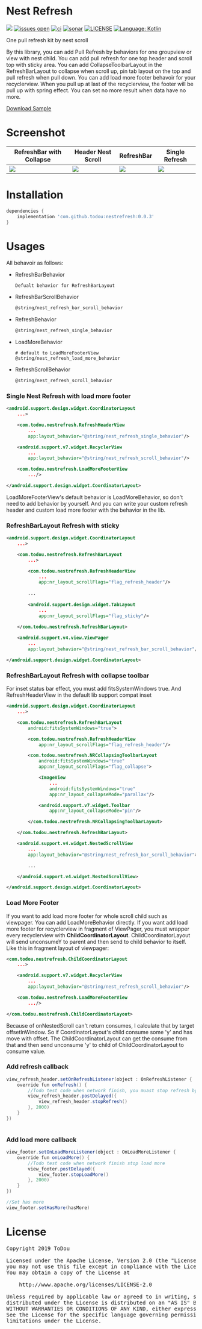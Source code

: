 # Nest Refresh  
[![](https://img.shields.io/bintray/v/todou/maven/nestrefresh.svg)](https://bintray.com/beta/#/todou/maven/nestrefresh?tab=overview)
[![issues open](https://img.shields.io/github/issues-raw/ToDou/nestrefresh.svg)](https://github.com/ToDou/nestrefresh/issues)
[![ci](https://img.shields.io/circleci/build/github/ToDou/nestrefresh.svg)](https://circleci.com/gh/ToDou/workflows/nestrefresh)
[![sonar](https://img.shields.io/sonar/https/sonarcloud.io/ToDou_nestrefresh/quality_gate.svg)](https://sonarcloud.io/dashboard?id=ToDou_nestrefresh)
[![LICENSE](https://img.shields.io/github/license/ToDou/nestrefresh.svg)](https://github.com/ToDou/nestrefresh/blob/master/LICENSE)
[![Language: Kotlin](https://img.shields.io/github/languages/top/ToDou/nestrefresh.svg)](https://github.com/ToDou/nestrefresh/search?l=kotlin) 

One pull refresh kit by nest scroll  

By this library, you can add Pull Refresh by behaviors for one groupview or view with nest child. You can add pull refresh for one top header and scroll top with sticky area. You can add CollapseToolbarLayout in the RefreshBarLayout to collapse when scroll up, pin tab layout on the top and pull refresh when pull down. 
You can add load more footer behavoir for your recyclerview. When you pull up at last of the recyclerview, the footer will be pull up with spring effect. You can set no more result when data have no more.

[Download Sample](https://github.com/ToDou/nestrefresh/releases)

Screenshot
====
|RefreshBar with Collapse|Header Nest Scroll|RefreshBar|Single Refresh|
|---|---|---|---|
|![](/screenshot/nest_refresh_refreshbar_collapse.gif)|![](/screenshot/nest_refresh_header_nest_scroll.gif)|![](/screenshot/nest_refresh_refresh_bar.gif)|![](/screenshot/nest_refresh_single.gif)|

Installation
====
```groovy
dependencies {
    implementation 'com.github.todou:nestrefresh:0.0.3'
}
```
Usages
====
All behavoir as follows:
* RefreshBarBehavior
    ```
    Defualt behavior for RefreshBarLayout
    ```
* RefreshBarScrollBehavior
    ```xml
    @string/nest_refresh_bar_scroll_behavior
    ```
* RefreshBehavior
    ```xml
    @string/nest_refresh_single_behavior
    ```
* LoadMoreBehavior
    ```
    # default to LoadMoreFooterView
    @string/nest_refresh_load_more_behavior
    ```
* RefreshScrollBehavior
    ```xml
    @string/nest_refresh_scroll_behavior
    ```

### Single Nest Refresh with load more footer
```xml
<android.support.design.widget.CoordinatorLayout
    ...>

    <com.todou.nestrefresh.RefreshHeaderView
        ...
        app:layout_behavior="@string/nest_refresh_single_behavior"/>

    <android.support.v7.widget.RecyclerView
        ...
        app:layout_behavior="@string/nest_refresh_scroll_behavior"/>

    <com.todou.nestrefresh.LoadMoreFooterView
        .../>

</android.support.design.widget.CoordinatorLayout>
```
LoadMoreFooterView's default behavior is LoadMoreBehavior, so don't need to add behavior by yourself. And you can write your custom refresh header and custom load more footer with the behavior in the lib.
### RefreshBarLayout Refresh with sticky
```xml
<android.support.design.widget.CoordinatorLayout
    ...>

    <com.todou.nestrefresh.RefreshBarLayout
        ...>

        <com.todou.nestrefresh.RefreshHeaderView
            ...
            app:nr_layout_scrollFlags="flag_refresh_header"/>
 
        ...
        
        <android.support.design.widget.TabLayout
            ...
            app:nr_layout_scrollFlags="flag_sticky"/>
        
    </com.todou.nestrefresh.RefreshBarLayout>

    <android.support.v4.view.ViewPager
        ...
        app:layout_behavior="@string/nest_refresh_bar_scroll_behavior"/>

</android.support.design.widget.CoordinatorLayout>

```
### RefreshBarLayout Refresh with collapse toolbar
For inset status bar effect, you must add fitsSystemWindows true. And RefreshHeaderView in the default lib support compat inset
```xml
<android.support.design.widget.CoordinatorLayout
    ...>

    <com.todou.nestrefresh.RefreshBarLayout
        android:fitsSystemWindows="true">

        <com.todou.nestrefresh.RefreshHeaderView
            app:nr_layout_scrollFlags="flag_refresh_header"/>

        <com.todou.nestrefresh.NRCollapsingToolbarLayout
            android:fitsSystemWindows="true"
            app:nr_layout_scrollFlags="flag_collapse">

            <ImageView
                ...
                android:fitsSystemWindows="true"
                app:nr_layout_collapseMode="parallax"/>

            <android.support.v7.widget.Toolbar
                app:nr_layout_collapseMode="pin"/>

        </com.todou.nestrefresh.NRCollapsingToolbarLayout>

    </com.todou.nestrefresh.RefreshBarLayout>

    <android.support.v4.widget.NestedScrollView
        ...
        app:layout_behavior="@string/nest_refresh_bar_scroll_behavior">

        ...

    </android.support.v4.widget.NestedScrollView>

</android.support.design.widget.CoordinatorLayout>
```
### Load More Footer
If you want to add load more footer for whole scroll child such as viewpager. You can add LoadMoreBehavior directly. If you want add load more footer for recyclerview in fragment of ViewPager, you must wrapper every recyclerview with **ChildCoordinatorLayout**. ChildCoordinatorLayout will send unconsumeY to parent and then send to child behavior to itself.
Like this in fragment layout of viewpager:
```xml
<com.todou.nestrefresh.ChildCoordinatorLayout
    ...>

    <android.support.v7.widget.RecyclerView
        ...
        app:layout_behavior="@string/nest_refresh_scroll_behavior"/>

    <com.todou.nestrefresh.LoadMoreFooterView
        .../>

</com.todou.nestrefresh.ChildCoordinatorLayout>
```
Because of onNestedScroll can't return consumes, I calculate that by target offsetInWindow. So if CoordinatorLayout's child consume some 'y' and has move with offset. The ChildCoordinatorLayout can get the consume from that and then send unconsume 'y' to child of ChildCoordinatorLayout to consume value.
### Add refresh callback
```java
view_refresh_header.setOnRefreshListener(object : OnRefreshListener {
    override fun onRefresh() {
        //Todo test code when network finish, you muast stop refresh by view_refresh_header.stopRefresh()
        view_refresh_header.postDelayed({
            view_refresh_header.stopRefresh()
        }, 2000)
    }
})
        
```
### Add load more callback
```java
view_footer.setOnLoadMoreListener(object : OnLoadMoreListener {
    override fun onLoadMore() {
        //Todo test code when network finish stop load more
        view_footer.postDelayed({
            view_footer.stopLoadMore()
        }, 2000)
    }
})

//Set has more 
view_footer.setHasMore(hasMore)
```
License
====
<pre>
Copyright 2019 ToDou

Licensed under the Apache License, Version 2.0 (the "License");
you may not use this file except in compliance with the License.
You may obtain a copy of the License at

    http://www.apache.org/licenses/LICENSE-2.0

Unless required by applicable law or agreed to in writing, software
distributed under the License is distributed on an "AS IS" BASIS,
WITHOUT WARRANTIES OR CONDITIONS OF ANY KIND, either express or implied.
See the License for the specific language governing permissions and
limitations under the License.
</pre>

